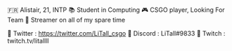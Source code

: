 🇫🇷 Alistair, 21, INTP
📚 Student in Computing
🎮 CSGO player, Looking For Team
🎥 Streamer on all of my spare time

🔗 Twitter : https://twitter.com/LiTall_csgo
🔗 Discord : LiTall#9833
🔗 Twitch : twitch.tv/litallll

